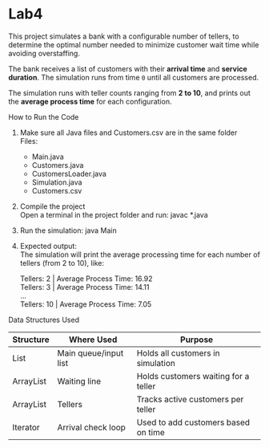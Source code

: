 # Lab4

This project simulates a bank with a configurable number of tellers, to determine the optimal number needed to minimize customer wait time while avoiding overstaffing.

The bank receives a list of customers with their **arrival time** and **service duration**. The simulation runs from time `0` until all customers are processed.

The simulation runs with teller counts ranging from **2 to 10**, and prints out the **average process time** for each configuration.


How to Run the Code

1. Make sure all Java files and Customers.csv are in the same folder  
   Files:
   - Main.java
   - Customers.java
   - CustomersLoader.java
   - Simulation.java
   - Customers.csv

2. Compile the project  
   Open a terminal in the project folder and run:
   javac *.java

3. Run the simulation:
   java Main

4. Expected output:  
   The simulation will print the average processing time for each number of tellers (from 2 to 10), like:

   Tellers: 2 | Average Process Time: 16.92  
   Tellers: 3 | Average Process Time: 14.11  
   ...  
   Tellers: 10 | Average Process Time: 7.05  


 Data Structures Used

Structure           | Where Used               | Purpose  
--------------------|--------------------------|--------------------------------------------  
List<Customers>     | Main queue/input list    | Holds all customers in simulation  
ArrayList<Customers>| Waiting line             | Holds customers waiting for a teller  
ArrayList<Customers>| Tellers                  | Tracks active customers per teller  
Iterator            | Arrival check loop       | Used to add customers based on time  


